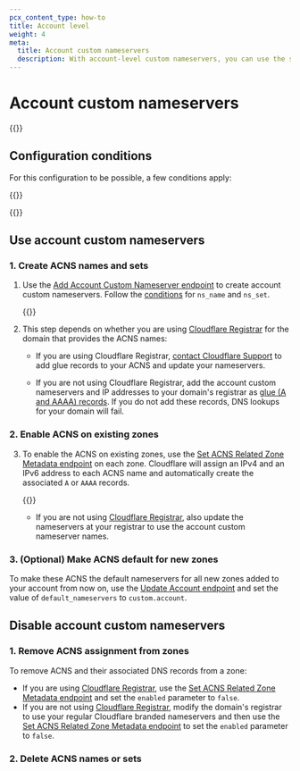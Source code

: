 ```yaml
---
pcx_content_type: how-to
title: Account level
weight: 4
meta:
  title: Account custom nameservers
  description: With account-level custom nameservers, you can use the same custom nameservers for different zones in the account. The domain or domains that provide the nameservers names do not have to exist as zones in Cloudflare.
---
```


# Account custom nameservers

{{<render file="_acns-tcns-intro.md" withParameters="Account;;A;;account;;zones;;account " >}}

## Configuration conditions

For this configuration to be possible, a few conditions apply:

{{<render file="_acns-tcns-conditions.md" withParameters="account;;you;;You" >}}

{{<render file="_acns-tcns-byoip.md" withParameters="Account;;account" >}}

## Use account custom nameservers

### 1. Create ACNS names and sets

1. Use the [Add Account Custom Nameserver endpoint](/api/operations/account-level-custom-nameservers-add-account-custom-nameserver) to create account custom nameservers. Follow the [conditions](#configuration-conditions) for `ns_name` and `ns_set`.

    {{<render file="_ns-set-omission-callout.md">}}

2. This step depends on whether you are using [Cloudflare Registrar](/registrar/) for the domain that provides the ACNS names:

    * If you are using Cloudflare Registrar, [contact Cloudflare Support](/support/contacting-cloudflare-support/) to add glue records to your ACNS and update your nameservers.

    * If you are not using Cloudflare Registrar, add the account custom nameservers and IP addresses to your domain's registrar as [glue (A and AAAA) records](https://www.ietf.org/rfc/rfc1912.txt). If you do not add these records, DNS lookups for your domain will fail.

### 2. Enable ACNS on existing zones

3. To enable the ACNS on existing zones, use the [Set ACNS Related Zone Metadata endpoint](/api/operations/account-level-custom-nameservers-usage-for-a-zone-set-account-custom-nameserver-related-zone-metadata) on each zone. Cloudflare will assign an IPv4 and an IPv6 address to each ACNS name and automatically create the associated `A` or `AAAA` records.

    {{<render file="_ns-set-omission-callout.md">}}

    * If you are not using [Cloudflare Registrar](/registrar/), also update the nameservers at your registrar to use the account custom nameserver names.

### 3. (Optional) Make ACNS default for new zones

To make these ACNS the default nameservers for all new zones added to your account from now on, use the [Update Account endpoint](/api/operations/accounts-update-account) and set the value of `default_nameservers` to `custom.account`.

## Disable account custom nameservers

### 1. Remove ACNS assignment from zones

To remove ACNS and their associated DNS records from a zone:

  * If you are using [Cloudflare Registrar](/registrar/), use the [Set ACNS Related Zone Metadata endpoint](/api/operations/account-level-custom-nameservers-usage-for-a-zone-set-account-custom-nameserver-related-zone-metadata) and set the `enabled` parameter to `false`.
  * If you are not using [Cloudflare Registrar](/registrar/), modify the domain's registrar to use your regular Cloudflare branded nameservers and then use the [Set ACNS Related Zone Metadata endpoint](/api/operations/account-level-custom-nameservers-usage-for-a-zone-set-account-custom-nameserver-related-zone-metadata) to set the `enabled` parameter to `false`.

### 2. Delete ACNS names or sets
